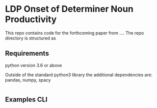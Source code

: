 # LDP Onset of Determiner Noun Productivity

This repo contains code for the forthcoming paper from ....
The repo directory is structured as 


## Requirements

python version 3.6 or above

Outside of the standard python3 library the additional dependencies are: pandas, numpy, spacy
 

```bash

```

## Examples CLI


```

